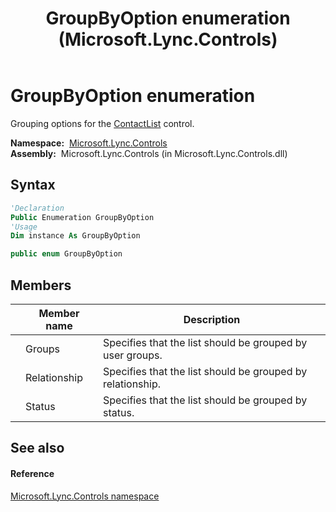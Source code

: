 ﻿---
title: GroupByOption enumeration (Microsoft.Lync.Controls)
TOCTitle: GroupByOption enumeration
ms:assetid: T:Microsoft.Lync.Controls.GroupByOption_DI_3_UC_OCS14MrefLyncWPF
ms:mtpsurl: https://msdn.microsoft.com/en-us/library/microsoft.lync.controls.groupbyoption_di_3_uc_ocs14mreflyncwpf(v=office.15)
ms:contentKeyID: 48592806
ms.date: 07/28/2014
mtps_version: v=office.15
f1_keywords:
- Microsoft.Lync.Controls.GroupByOption
- Microsoft.Lync.Controls.GroupByOption.Groups
- Microsoft.Lync.Controls.GroupByOption.Relationship
- Microsoft.Lync.Controls.GroupByOption.Status
dev_langs:
- CSharp
- JScript
- VB
- other
---

# GroupByOption enumeration

Grouping options for the [ContactList](contactlist-class-microsoft-lync-controls_1.md) control.

**Namespace:**  [Microsoft.Lync.Controls](microsoft-lync-controls-namespace_1.md)  
**Assembly:**  Microsoft.Lync.Controls (in Microsoft.Lync.Controls.dll)

## Syntax

``` vb
'Declaration
Public Enumeration GroupByOption
'Usage
Dim instance As GroupByOption
```

``` csharp
public enum GroupByOption
```

## Members

<table>
<thead>
<tr class="header">
<th></th>
<th>Member name</th>
<th>Description</th>
</tr>
</thead>
<tbody>
<tr class="odd">
<td></td>
<td>Groups</td>
<td>Specifies that the list should be grouped by user groups.</td>
</tr>
<tr class="even">
<td></td>
<td>Relationship</td>
<td>Specifies that the list should be grouped by relationship.</td>
</tr>
<tr class="odd">
<td></td>
<td>Status</td>
<td>Specifies that the list should be grouped by status.</td>
</tr>
</tbody>
</table>


## See also

#### Reference

[Microsoft.Lync.Controls namespace](microsoft-lync-controls-namespace_1.md)

